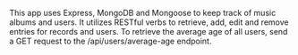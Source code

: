 This app uses Express, MongoDB and Mongoose to keep track of music albums and users. 
It utilizes RESTful verbs to retrieve, add, edit and remove entries for records and users. 
To retrieve the average age of all users, send a GET request to the /api/users/average-age endpoint.
